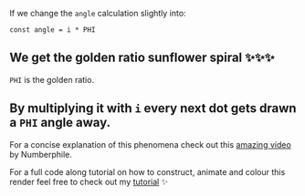 If we change the `angle` calculation slightly into:
```
const angle = i * PHI
```
We get the golden ratio sunflower spiral ✨✨✨
---
`PHI` is the golden ratio. 

By multiplying it with `i` every next dot gets drawn a `PHI` angle away.
---
For a concise explanation of this phenomena check out this [amazing video](https://www.youtube.com/watch?v=sj8Sg8qnjOg) by Numberphile.

For a full code along tutorial on how to construct, animate and colour this render feel free to check out my [tutorial](https://www.youtube.com/watch?v=RrSOv9FH6uo) ✨